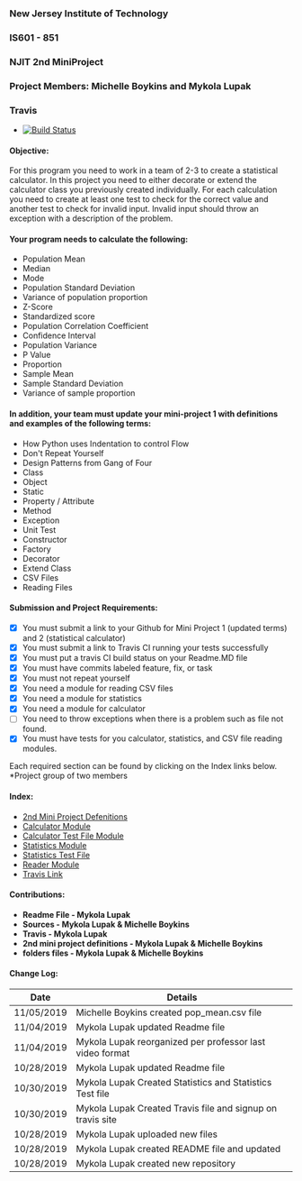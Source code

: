 ### New Jersey Institute of Technology
### IS601 - 851
### NJIT 2nd MiniProject
### Project Members: Michelle Boykins and Mykola Lupak
### Travis 
* [![Build Status](https://travis-ci.org/mykolatyniv/NJIT_2nd_MiniProject.svg?branch=master)](https://travis-ci.org/mykolatyniv/NJIT_2nd_MiniProject)

#### Objective:
For this program you need to work in a team of 2-3 to create a statistical calculator. In this project you need to either decorate or extend the calculator class you previously created individually. For each calculation you need to create at least one test to check for the correct value and another test to check for invalid input. Invalid input should throw an exception with a description of the problem.

#### Your program needs to calculate the following:

* Population Mean
* Median
* Mode
* Population Standard Deviation
* Variance of population proportion
* Z-Score
* Standardized score
* Population Correlation Coefficient
* Confidence Interval
* Population Variance
* P Value
* Proportion
* Sample Mean
* Sample Standard Deviation
* Variance of sample proportion

#### In addition, your team must update your mini-project 1 with definitions and examples of the following terms:

* How Python uses Indentation to control Flow
* Don't Repeat Yourself
* Design Patterns from Gang of Four
* Class
* Object
* Static
* Property / Attribute
* Method
* Exception
* Unit Test
* Constructor
* Factory
* Decorator
* Extend Class
* CSV Files
* Reading Files

#### Submission  and Project Requirements:

- [x]  You must submit a link to your Github for Mini Project 1 (updated terms) and 2 (statistical calculator) 
- [x] You must submit a link to Travis CI running your tests successfully
- [x] You must put a travis CI build status on your Readme.MD file
- [x] You must have commits labeled feature, fix, or task 
- [x] You must not repeat yourself
- [x] You need a module for reading CSV files
- [x] You need a module for statistics
- [x] You need a module for calculator
- [ ] You need to throw exceptions when there is a problem such as file not found.
- [x] You must have tests for you calculator, statistics, and CSV file reading modules.   

Each required section can be found by clicking on the Index links below.</br> 
*Project group of two members

#### Index:
* [2nd Mini Project Defenitions](https://github.com/mykolatyniv/NJIT-1st-MiniProject/blob/master/calculator.md)
* [Calculator Module](Calculator/Calculator.py)
* [Calculator Test File Module](Tests/test_Calculator.py)
* [Statistics  Module](Statistics/Statistics.py)
* [Statistics Test File](Tests/test_Statistics.py)
* [Reader Module](CsvReader/CsvReader.py)
* [Travis Link](https://travis-ci.org/mykolatyniv/NJIT_2nd_MiniProject)
 
#### Contributions:
- **Readme File - Mykola Lupak**
- **Sources - Mykola Lupak & Michelle Boykins**
- **Travis - Mykola Lupak**
- **2nd mini project definitions - Mykola Lupak & Michelle Boykins**
- **folders files - Mykola Lupak & Michelle Boykins**
 
#### Change Log:
|  Date  | Details  |  
|---|---|
|  11/05/2019  | Michelle Boykins created pop_mean.csv file|
|  11/04/2019  | Mykola Lupak updated Readme file | 
|  11/04/2019  | Mykola Lupak reorganized per professor last video format | 
|  10/28/2019  | Mykola Lupak updated Readme file | 
|  10/30/2019  | Mykola Lupak Created Statistics and Statistics Test file |  
|  10/30/2019  | Mykola Lupak Created Travis file and signup on travis site |  
|  10/28/2019  | Mykola Lupak uploaded new files |  
|  10/28/2019  | Mykola Lupak created README file and updated | 
|  10/28/2019  | Mykola Lupak created new repository |  

